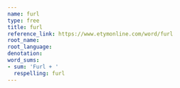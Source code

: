 ```yaml
---
name: furl
type: free
title: furl
reference_link: https://www.etymonline.com/word/furl
root_name: 
root_language: 
denotation: 
word_sums:
- sum: 'Furl + '
  respelling: furl
---
```

